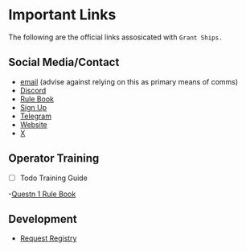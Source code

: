 # Important Links

The following are the official links assosicated with `Grant Ships.`

## Social Media/Contact

- [email](mailto:grantships@gmail.com) (advise against relying on this as primary means of comms)
- [Discord](https://discord.gg/QNGH4Uxa8A)
- [Rule Book](/)
- [Sign Up](https://forms.grantships.fun/)
- [Telegram](https://t.me/grantships)
- [Website](https://grantships.fun)
- [X](https://twitter.com/grantships)

## Operator Training

-[ ] Todo Training Guide

-[Questn 1 Rule Book](https://app.questn.com/quest/850775483498725572)

## Development

- [Request Registry](https://github.com/DAOmasons/request-registry)